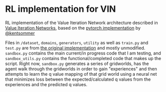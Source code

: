 # RL implementation for VIN
RL implementation of the Value Iteration Network architecture described in 
[Value Iteration Networks](https://arxiv.org/abs/1602.02867), based on the
[pytorch implementation](https://github.com/kentsommer/pytorch-value-iteration-networks/tree/master?tab=readme-ov-file) 
by [@kentsommer](https://github.com/kentsommer/)

Files in `/dataset`, `domains`, `generators`, `utility` as well as `train.py` and `test.py` are from [the original implementation](https://github.com/kentsommer/) and mostly unmodified. `sandbox.py` contains the main current/in progress code that I am testing, and `sandbox_utils.py` contains the functional/completed code that makes up the script. Right now, `sandbox.py` generates a series of gridworlds, has the agent walk through the gridworlds in order to gain "experiences" and then attempts to learn the q value mapping of that grid world using a neural net that minimizes loss between the expected/calculated q values from the experiences and the predicted q values. 